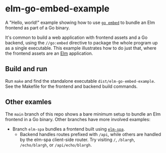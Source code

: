 # elm-go-embed-example

A "Hello, world!" example showing how to use [`go embed`](https://golang.org/pkg/embed/) to bundle an Elm frontend as part of a Go binary.

It's common to build a web application with frontend assets and a Go backend, using the `//go:embed` directive to package the whole program up as a single executable. This example illustrates how to do just that, where the frontend assets are an [Elm](https://elm-lang.org) application.



## Build and run


Run `make` and find the standalone executable `dist/elm-go-embed-example`. 
See the Makefile for the frontend and backend build commands.



## Other examles

The `main` branch of this repo shows a bare minimum setup to bundle an Elm frontend in a Go binary.
Other branches have more involved examples:

- Branch `elm-spa` bundles a frontend built using [`elm-spa`](https://www.elm-spa.dev/).
  - Backend handles routes prefixed with `/api`, while others are handled by the elm-spa client-side router. Try visiting `/`, `/blargh`, `/echo/blargh`, or `/api/echo/blargh`.
